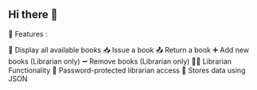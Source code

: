 ## Hi there 👋

🔧 Features :

📖 Display all available books
📥 Issue a book
📤 Return a book
➕ Add new books (Librarian only)
➖ Remove books (Librarian only)
👨‍🏫 Librarian Functionality
🔐 Password-protected librarian access
💾 Stores data using JSON

